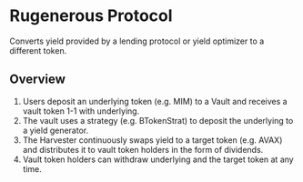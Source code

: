 # Rugenerous Protocol

Converts yield provided by a lending protocol or yield optimizer to a different token.

## Overview

1. Users deposit an underlying token (e.g. MIM) to a Vault and receives a vault token 1-1 with underlying.
2. The vault uses a strategy (e.g. BTokenStrat) to deposit the underlying to a yield generator.
3. The Harvester continuously swaps yield to a target token (e.g. AVAX) and distributes it to vault token holders in the form of dividends.
4. Vault token holders can withdraw underlying and the target token at any time.